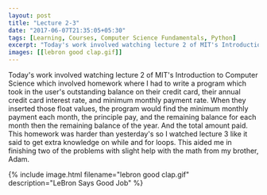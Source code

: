 ```yaml
---
layout: post
title: "Lecture 2-3"
date: "2017-06-07T21:35:05+05:30"
tags: [Learning, Courses, Computer Science Fundamentals, Python]
excerpt: "Today's work involved watching lecture 2 of MIT's Introduction to Computer Science"
images: [[lebron good clap.gif]]
---
```


Today's work involved watching lecture 2 of MIT's Introduction to Computer Science which involved homework where I had to write a program which took in the user's outstanding balance on their credit card, their annual credit card interest rate, and minimum monthly payment rate. When they inserted those float values, the program would find the minimum monthly payment each month, the principle pay, and the remaining balance for each month then the remaining balance of the year. And the total amount paid. This homework was harder than yesterday's so I watched lecture 3 like it said to get extra knowledge on while and for loops. This aided me in finishing two of the problems with slight help with the math from my brother, Adam.

{% include image.html filename="lebron good clap.gif" description="LeBron Says Good Job" %}
